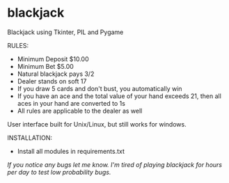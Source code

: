 # blackjack
Blackjack using Tkinter, PIL and Pygame

RULES:
 - Minimum Deposit $10.00
 - Minimum Bet $5.00
 - Natural blackjack pays 3/2
 - Dealer stands on soft 17
 - If you draw 5 cards and don't bust, you automatically win
 - If you have an ace and the total value of your hand exceeds 21, then all aces in your hand are  converted to 1s
 - All rules are applicable to the dealer as well
 

 User interface built for Unix/Linux, but still works for windows.

 
 
 INSTALLATION:
 - Install all modules in requirements.txt



*If you notice any bugs let me know. I'm tired of playing blackjack for hours per day to test low probability bugs.*
